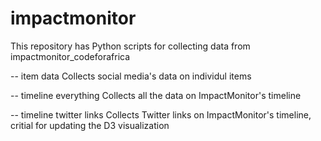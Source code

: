 # impactmonitor
This repository has Python scripts for collecting data from impactmonitor_codeforafrica

-- item data
Collects social media's data on individul items

-- timeline everything
Collects all the data on ImpactMonitor's timeline

-- timeline twitter links
Collects Twitter links on ImpactMonitor's timeline, critial for updating the D3 visualization
